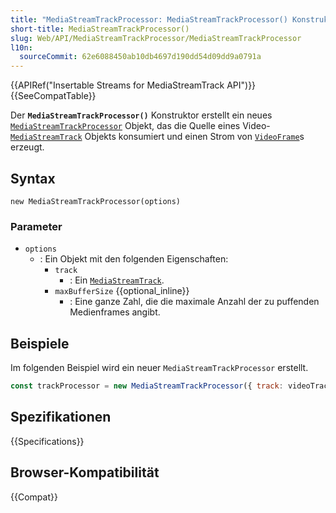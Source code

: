 ```yaml
---
title: "MediaStreamTrackProcessor: MediaStreamTrackProcessor() Konstruktor"
short-title: MediaStreamTrackProcessor()
slug: Web/API/MediaStreamTrackProcessor/MediaStreamTrackProcessor
l10n:
  sourceCommit: 62e6088450ab10db4697d190dd54d09dd9a0791a
---
```


{{APIRef("Insertable Streams for MediaStreamTrack API")}}{{SeeCompatTable}}

Der **`MediaStreamTrackProcessor()`** Konstruktor erstellt ein neues [`MediaStreamTrackProcessor`](/de/docs/Web/API/MediaStreamTrackProcessor) Objekt, das die Quelle eines Video-[`MediaStreamTrack`](/de/docs/Web/API/MediaStreamTrack) Objekts konsumiert und einen Strom von [`VideoFrame`](/de/docs/Web/API/VideoFrame)s erzeugt.

## Syntax

```js-nolint
new MediaStreamTrackProcessor(options)
```

### Parameter

- `options`
  - : Ein Objekt mit den folgenden Eigenschaften:
    - `track`
      - : Ein [`MediaStreamTrack`](/de/docs/Web/API/MediaStreamTrack).
    - `maxBufferSize` {{optional_inline}}
      - : Eine ganze Zahl, die die maximale Anzahl der zu puffenden Medienframes angibt.

## Beispiele

Im folgenden Beispiel wird ein neuer `MediaStreamTrackProcessor` erstellt.

```js
const trackProcessor = new MediaStreamTrackProcessor({ track: videoTrack });
```

## Spezifikationen

{{Specifications}}

## Browser-Kompatibilität

{{Compat}}
